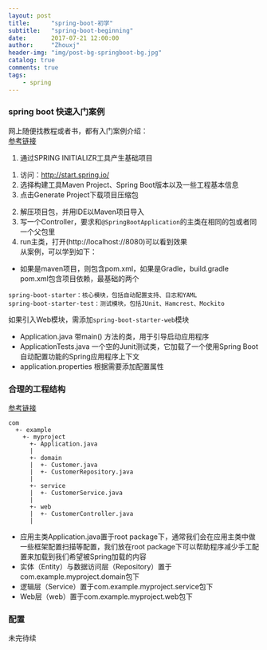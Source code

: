 ```yaml
---
layout: post
title:      "spring-boot-初学"
subtitle:   "spring-boot-beginning"
date:       2017-07-21 12:00:00
author:     "Zhouxj"
header-img: "img/post-bg-springboot-bg.jpg"
catalog: true
comments: true
tags:
    - spring
---
```


### spring boot 快速入门案例
网上随便找教程或者书，都有入门案例介绍：<br>
[参考链接](http://blog.didispace.com/spring-boot-learning-1/)<br>
1. 通过SPRING INITIALIZR工具产生基础项目<br>
  1) 访问：http://start.spring.io/<br>
  2) 选择构建工具Maven Project、Spring Boot版本以及一些工程基本信息<br>
  3) 点击Generate Project下载项目压缩包<br>
2. 解压项目包，并用IDE以Maven项目导入<br>
3. 写一个Controller，要求和`@SpringBootApplication`的主类在相同的包或者同一个父包里<br>
4. run主类，打开(http://localhost://8080)可以看到效果<br>
从案例，可以学到如下：<br>
* 如果是maven项目，则包含pom.xml，如果是Gradle，build.gradle<br>
pom.xml包含项目依赖，最基础的两个<br>
```
spring-boot-starter：核心模块，包括自动配置支持、日志和YAML
spring-boot-starter-test：测试模块，包括JUnit、Hamcrest、Mockito
```
如果引入Web模块，需添加`spring-boot-starter-web`模块<br>
* Application.java 带main() 方法的类，用于引导启动应用程序
* ApplicationTests.java 一个空的Junit测试类，它加载了一个使用Spring Boot自动配置功能的Spring应用程序上下文
* application.properties 根据需要添加配置属性

### 合理的工程结构
[参考链接](http://blog.didispace.com/springbootproject/)<br>
```
com
  +- example
    +- myproject
      +- Application.java
      |
      +- domain
      |  +- Customer.java
      |  +- CustomerRepository.java
      |
      +- service
      |  +- CustomerService.java
      |
      +- web
      |  +- CustomerController.java
      |
```
* 应用主类Application.java置于root package下，通常我们会在应用主类中做一些框架配置扫描等配置，我们放在root package下可以帮助程序减少手工配置来加载到我们希望被Spring加载的内容
* 实体（Entity）与数据访问层（Repository）置于com.example.myproject.domain包下
* 逻辑层（Service）置于com.example.myproject.service包下
* Web层（web）置于com.example.myproject.web包下

### 配置
未完待续
